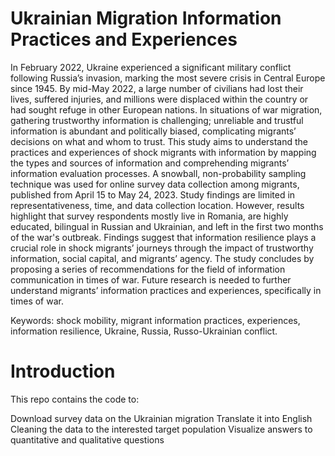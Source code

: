 # Ukrainian Migration Information Practices and Experiences
In February 2022, Ukraine experienced a significant military conflict following Russia’s invasion, marking the most severe crisis in Central Europe since 1945. By mid-May 2022, a large number of civilians had lost their lives, suffered injuries, and millions were displaced within the country or had sought refuge in other European nations. In situations of war migration, gathering trustworthy information is challenging; unreliable and trustful information is abundant and politically biased, complicating migrants’ decisions on what and whom to trust. This study aims to understand the practices and experiences of shock migrants with information by mapping the types and sources of information and comprehending migrants’ information evaluation processes. A snowball, non-probability sampling technique was used for online survey data collection among migrants, published from April 15 to May 24, 2023. Study findings are limited in representativeness, time, and data collection location. However, results highlight that survey respondents mostly live in Romania, are highly educated, bilingual in Russian and Ukrainian, and left in the first two months of the war's outbreak. Findings suggest that information resilience plays a crucial role in shock migrants’ journeys through the impact of trustworthy information, social capital, and migrants’ agency. The study concludes by proposing a series of recommendations for the field of information communication in times of war. Future research is needed to further understand migrants’ information practices and experiences, specifically in times of war. 

Keywords: shock mobility, migrant information practices, experiences, information resilience, Ukraine, Russia, Russo-Ukrainian conflict. 

# Introduction

This repo contains the code to:

Download survey data on the Ukrainian migration
Translate it into English
Cleaning the data to the interested target population
Visualize answers to quantitative and qualitative questions

